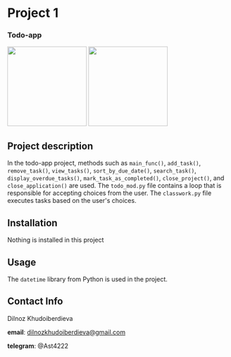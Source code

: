 # Project 1
### Todo-app
<img src= "https://datascientest.com/wp-content/uploads/2023/04/DALL%C2%B7E-2024-01-19-12.28.48-At-the-center-of-the-image-is-a-large-prominently-displayed-Python-programming-language-logo.-Surrounding-the-logo-are-cartoon-illustrations-of-diver.png" width="180">

<img src= "https://datascientest.com/en/files/2024/06/Python-Variables.jpg" width="180">

## Project description
In the todo-app project, methods such as `main_func()`, `add_task()`, `remove_task()`, `view_tasks()`, `sort_by_due_date()`,
`search_task()`, `display_overdue_tasks()`, `mark_task_as_completed()`, `close_project()`,
and `close_application()` are used. The `todo_mod.py` file contains a loop that is responsible for accepting choices from the user.
The `classwork.py` file executes tasks based on the user's choices.
## Installation
Nothing is installed in this project
## Usage
The `datetime` library from Python is used in the project.
## Contact Info
Dilnoz Khudoiberdieva

**email**: dilnozkhudoiberdieva@gmail.com

**telegram**: @Ast4222
